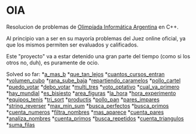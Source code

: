 # OIA
Resolucion de problemas de [Olimpíada Informática Argentina](http://www.oia.unsam.edu.ar/) en C++.

Al principio van a ser en su mayoría problemas del Juez online oficial, ya que los mismos permiten ser evaluados y calificados.

Este "proyecto" va a estar detenido una gran parte del tiempo (como si los otros no, duh), es puramente de ocio.

Solved so far:
*[a_mas_b](http://juez.oia.unsam.edu.ar/#/task/a_mas_b/statement)
*[que_tan_lejos](http://juez.oia.unsam.edu.ar/#/task/que_tan_lejos/statement)
*[cuantos_cursos_entran](http://juez.oia.unsam.edu.ar/#/task/cuantos_cursos_entran/statement)
*[volumen_cubo](http://juez.oia.unsam.edu.ar/#/task/volumen_cubo/statement)
*[rana_sube_baja](http://juez.oia.unsam.edu.ar/#/task/rana_sube_baja/statement)
*[repartiendo_caramelos](http://juez.oia.unsam.edu.ar/#/task/repartiendo_caramelos/statement)
*[pollo_cartel](http://juez.oia.unsam.edu.ar/#/task/pollo_cartel/statement)
*[puedo_votar](http://juez.oia.unsam.edu.ar/#/task/puedo_votar/statement)
*[debo_votar](http://juez.oia.unsam.edu.ar/#/task/debo_votar/statement)
*[multi_tres](http://juez.oia.unsam.edu.ar/#/task/multi_tres/statement)
*[voto_optativo](http://juez.oia.unsam.edu.ar/#/task/voto_optativo/statement)
*[cual_va_primero](http://juez.oia.unsam.edu.ar/#/task/cual_va_primero/statement)
*[hay_mundial](http://juez.oia.unsam.edu.ar/#/task/hay_mundial/statement)
*[es_bisiesto](http://juez.oia.unsam.edu.ar/#/task/es_bisiesto/statement)
*[area_figuras](http://juez.oia.unsam.edu.ar/#/task/area_figuras/statement)
*[la_hora](http://juez.oia.unsam.edu.ar/#/task/la_hora/statement)
*[hora_experimento](http://juez.oia.unsam.edu.ar/#/task/hora_experimento/statement)
*[equipos_tenis](http://juez.oia.unsam.edu.ar/#/task/equipos_tenis/statement)
*[tri_sort](http://juez.oia.unsam.edu.ar/#/task/tri_sort/statement)
*[productis](http://juez.oia.unsam.edu.ar/#/task/productis/statement)
*[pollo_pan](http://juez.oia.unsam.edu.ar/#/task/pollo_pan/statement)
*[pares_impares](http://juez.oia.unsam.edu.ar/#/task/pares_impares/statement)
*[string_reverser](http://juez.oia.unsam.edu.ar/#/task/string_reverser/statement)
*[max_min_sum](http://juez.oia.unsam.edu.ar/#/task/max_min_sum/statement)
*[busca_perfectos](http://juez.oia.unsam.edu.ar/#/task/busca_perfectos/statement)
*[busca_primos](http://juez.oia.unsam.edu.ar/#/task/busca_primos/statement)
*[cuenta_numeros](http://juez.oia.unsam.edu.ar/#/task/cuenta_numeros/statement)
*[filtra_nombres](http://juez.oia.unsam.edu.ar/#/task/filtra_nombres/statement)
*[mas_aparece](http://juez.oia.unsam.edu.ar/#/task/mas_aparece/statement)
*[cuenta_pares](http://juez.oia.unsam.edu.ar/#/task/cuenta_pares/statement)
*[analiza_nombres](http://juez.oia.unsam.edu.ar/#/task/analiza_nombres/statement)
*[cuenta_primos](http://juez.oia.unsam.edu.ar/#/task/cuenta_primos/statement)
*[busca_repetidos](http://juez.oia.unsam.edu.ar/#/task/busca_repetidos/statement)
*[cuenta_triangulos](http://juez.oia.unsam.edu.ar/#/task/cuenta_triangulos/statement)
*[suma_filas](http://juez.oia.unsam.edu.ar/#/task/suma_filas/statement)
